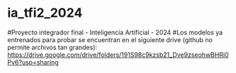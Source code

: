 # ia_tfi2_2024
#Proyecto integrador final - Inteligencia Artificial - 2024
#Los modelos ya entrenados para probar se encuentran en el siguiente drive (github no permite archivos tan grandes):
https://drive.google.com/drive/folders/191S98c9kzsb21_Dve9zseohwBHRi0Pv6?usp=sharing
